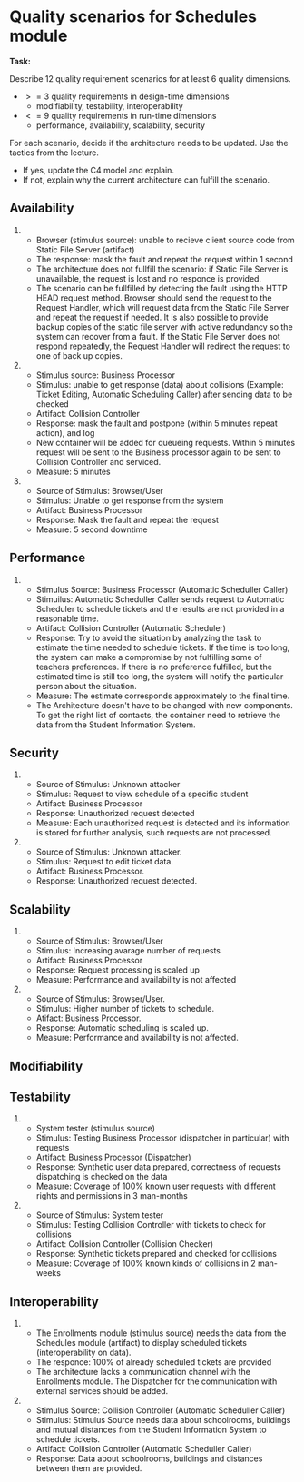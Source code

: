 # Quality scenarios for Schedules module

**Task:**

Describe 12 quality requirement scenarios for at least 6 quality dimensions.

- $>= 3$ quality requirements in design-time dimensions
  - modifiability, testability, interoperability
- $<= 9$ quality requirements in run-time dimensions
  - performance, availability, scalability, security

For each scenario, decide if the architecture needs to be updated. Use the tactics from the lecture.

- If yes, update the C4 model and explain.
- If not, explain why the current architecture can fulfill the scenario.

## Availability

1. - Browser (stimulus source): unable to recieve client source code from Static File Server (artifact)
   - The response: mask the fault and repeat the request within 1 second
   - The architecture does not fullfill the scenario: if Static File Server is unavailable, the request is lost and no responce is provided.
   - The scenario can be fullfilled by detecting the fault using the HTTP HEAD request method. Browser should send the request to the Request Handler, which will request data from the Static File Server and repeat the request if needed. It is also possible to provide backup copies of the static file server with active redundancy so the system can recover from a fault. If the Static File Server does not respond repeatedly, the Request Handler will redirect the request to one of back up copies.

2. - Stimulus source: Business Processor
   - Stimulus: unable to get response (data) about collisions (Example: Ticket Editing, Automatic Scheduling Caller) after sending data to be checked
   - Artifact: Collision Controller
   - Response: mask the fault and postpone (within 5 minutes repeat action), and log
   - New container will be added for queueing requests. Within 5 minutes request will be sent to the Business processor again to be sent to Collision Controller and serviced. 
   - Measure: 5 minutes 

3. - Source of Stimulus: Browser/User
   - Stimulus: Unable to get response from the system
   - Artifact: Business Processor
   - Response: Mask the fault and repeat the request
   - Measure: 5 second downtime

## Performance

1. - Stimulus Source: Business Processor (Automatic Scheduller Caller)
   - Stimuilus: Automatic Scheduller Caller sends request to Automatic Scheduler to schedule tickets and the results are not provided in a reasonable time. 
   - Artifact: Collision Controller (Automatic Scheduler)
   - Response: Try to avoid the situation by analyzing the task to estimate the time needed to schedule tickets. If the time is too long, the system can make a compromise by not fulfilling some of teachers preferences. If there is no preference fulfilled, but the estimated time is still too long, the system will notify the particular person about the situation.
   - Measure: The estimate corresponds approximately to the final time.
   - The Architecture doesn't have to be changed with new components. To get the right list of contacts, the container need to retrieve the data from the Student Information System.

## Security

1. - Source of Stimulus: Unknown attacker
   - Stimulus: Request to view schedule of a specific student
   - Artifact: Business Processor
   - Response: Unauthorized request detected
   - Measure: Each unauthorized request is detected and its information is stored for further analysis, such requests are not processed.

2. - Source of Stimulus: Unknown attacker.
   - Stimulus: Request to edit ticket data.
   - Artifact: Business Processor.
   - Response: Unauthorized request detected.

## Scalability

1. - Source of Stimulus: Browser/User
   - Stimulus: Increasing avarage number of requests
   - Artifact: Business Processor
   - Response: Request processing is scaled up
   - Measure: Performance and availability is not affected
  
2. - Source of Stimulus: Browser/User.
   - Stimulus: Higher number of tickets to schedule.
   - Atifact: Business Processor.
   - Response: Automatic scheduling is scaled up.
   - Measure: Performance and availability is not affected.

## Modifiability

## Testability

1. - System tester (stimulus source)
   - Stimulus: Testing Business Processor (dispatcher in particular) with requests
   - Artifact: Business Processor (Dispatcher)
   - Response: Synthetic user data prepared, correctness of requests dispatching is checked on the data
   - Measure: Coverage of 100% known user requests with different rights and permissions in 3 man-months

2. - Source of Stimulus: System tester
   - Stimulus: Testing Collision Controller with tickets to check for collisions
   - Artifact: Collision Controller (Collision Checker)
   - Response: Synthetic tickets prepared and checked for collisions
   - Measure: Coverage of 100% known kinds of collisions in 2 man-weeks
  
## Interoperability

1. - The Enrollments module (stimulus source) needs the data from the Schedules module (artifact) to display scheduled tickets (interoperability on data).
   - The responce: 100% of already scheduled tickets are provided
   - The architecture lacks a communication channel with the Enrollments module. The Dispatcher for the communication with external services should be added.

2. - Stimulus Source: Collision Controller (Automatic Scheduller Caller) 
   - Stimulus: Stimulus Source needs data about schoolrooms, buildings and mutual distances from the Student Information System to schedule tickets.
   - Artifact: Collision Controller (Automatic Scheduller Caller)
   - Response: Data about schoolrooms, buildings and distances between them are provided.
